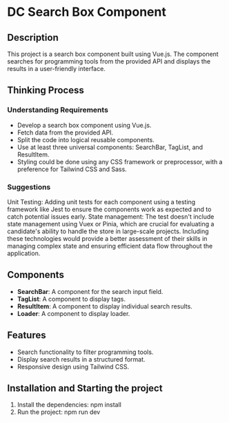 # DC Search Box Component

## Description
This project is a search box component built using Vue.js. The component searches for programming tools from the provided API and displays the results in a user-friendly interface.

## Thinking Process

### Understanding Requirements
- Develop a search box component using Vue.js.
- Fetch data from the provided API.
- Split the code into logical reusable components.
- Use at least three universal components: SearchBar, TagList, and ResultItem.
- Styling could be done using any CSS framework or preprocessor, with a preference for Tailwind CSS and Sass.

### Suggestions
Unit Testing: Adding unit tests for each component using a testing framework like Jest to ensure the components work as expected and to catch potential issues early.
State management: The test doesn't include state management using Vuex or Pinia, which are crucial for evaluating a candidate's ability to handle the store in large-scale projects. Including these technologies would provide a better assessment of their skills in managing complex state and ensuring efficient data flow throughout the application.

## Components
- **SearchBar**: A component for the search input field.
- **TagList**: A component to display tags.
- **ResultItem**: A component to display individual search results.
- **Loader**: A component to display loader.

## Features
- Search functionality to filter programming tools.
- Display search results in a structured format.
- Responsive design using Tailwind CSS.

## Installation and Starting the project
1. Install the dependencies:
   npm install
2. Run the project:
   npm run dev